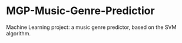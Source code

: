 # MGP-Music-Genre-Predictior
Machine Learning project: a music genre predictor, based on the SVM algorithm.
